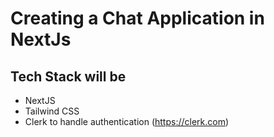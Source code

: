 # Creating a Chat Application in NextJs 

## Tech Stack will be 
- NextJS
- Tailwind CSS
- Clerk to handle authentication (https://clerk.com)